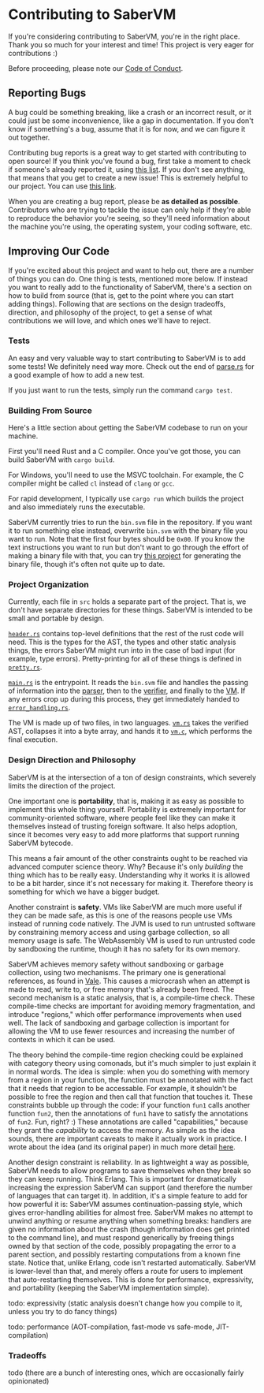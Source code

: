 # Contributing to SaberVM

If you're considering contributing to SaberVM, you're in the right place.
Thank you so much for your interest and time!
This project is very eager for contributions :)

Before proceeding, please note our [Code of Conduct](CODE_OF_CONDUCT.md).

## Reporting Bugs

A bug could be something breaking, like a crash or an incorrect result, or it could just be some inconvenience, like a gap in documentation. If you don't know if something's a bug, assume that it is for now, and we can figure it out together.

Contributing bug reports is a great way to get started with contributing to open source! If you think you've found a bug, first take a moment to check if someone's already reported it, using [this list](https://github.com/RyanBrewer317/SaberVM-Text-Lang/issues). If you don't see anything, that means that you get to create a new issue! This is extremely helpful to our project. You can use [this link](https://github.com/RyanBrewer317/SaberVM-Text-Lang/issues/new).

When you are creating a bug report, please be **as detailed as possible**. Contributors who are trying to tackle the issue can only help if they're able to reproduce the behavior you're seeing, so they'll need information about the machine you're using, the operating system, your coding software, etc.

## Improving Our Code

If you're excited about this project and want to help out, there are a number of things you can do. One thing is tests, mentioned more below. If instead you want to really add to the functionality of SaberVM, there's a section on how to build from source (that is, get to the point where you can start adding things). Following that are sections on the design tradeoffs, direction, and philosophy of the project, to get a sense of what contributions we will love, and which ones we'll have to reject.

### Tests

An easy and very valuable way to start contributing to SaberVM is to add some tests! 
We definitely need way more. 
Check out the end of [parse.rs](src/parse.rs) for a good example of how to add a new test.

If you just want to run the tests, simply run the command `cargo test`.

### Building From Source

Here's a little section about getting the SaberVM codebase to run on your machine.

First you'll need Rust and a C compiler. Once you've got those, you can build SaberVM with `cargo build`.

For Windows, you'll need to use the MSVC toolchain. For example, the C compiler might be called `cl` instead of `clang` or `gcc`.

For rapid development, I typically use `cargo run` which builds the project and also immediately runs the executable.

SaberVM currently tries to run the `bin.svm` file in the repository. If you want it to run something else instead, overwrite `bin.svm` with the binary file you want to run. Note that the first four bytes should be `0x00`. If you know the text instructions you want to run but don't want to go through the effort of making a binary file with that, you can try [this project](https://github.com/RyanBrewer317/SaberVM-Text-Lang) for generating the binary file, though it's often not quite up to date.

### Project Organization

Currently, each file in `src` holds a separate part of the project. That is, we don't have separate directories for these things. SaberVM is intended to be small and portable by design.

[`header.rs`](src/header.rs) contains top-level definitions that the rest of the rust code will need. This is the types for the AST, the types and other static analysis things, the errors SaberVM might run into in the case of bad input (for example, type errors). Pretty-printing for all of these things is defined in [`pretty.rs`](src/pretty.rs).

[`main.rs`](src/main.rs) is the entrypoint. It reads the `bin.svm` file and handles the passing of information into the [parser](src/parse.rs), then to the [verifier](src/verify.rs), and finally to the [VM](src/vm.rs). If any errors crop up during this process, they get immediately handed to [`error_handling.rs`](src/error_handling.rs).

The VM is made up of two files, in two languages. [`vm.rs`](src/vm.rs) takes the verified AST, collapses it into a byte array, and hands it to [`vm.c`](src/vm.c), which performs the final execution.

### Design Direction and Philosophy

SaberVM is at the intersection of a ton of design constraints, which severely limits the direction of the project. 

One important one is **portability**, that is, making it as easy as possible to implement this whole thing yourself. Portability is extremely important for community-oriented software, where people feel like they can make it themselves instead of trusting foreign software. It also helps adoption, since it becomes very easy to add more platforms that support running SaberVM bytecode. 

This means a fair amount of the other constraints ought to be reached via advanced computer science theory. Why? Because it's only *building* the thing which has to be really easy. Understanding why it works it is allowed to be a bit harder, since it's not necessary for making it. Therefore theory is something for which we have a bigger budget.

Another constraint is **safety**. VMs like SaberVM are much more useful if they can be made safe, as this is one of the reasons people use VMs instead of running code natively. The JVM is used to run untrusted software by constraining memory access and using garbage collection, so all memory usage is safe. The WebAssembly VM is used to run untrusted code by sandboxing the runtime, though it has no safety for its own memory. 

SaberVM achieves memory safety without sandboxing or garbage collection, using two mechanisms. The primary one is generational references, as found in [Vale](https://vale.dev). This causes a microcrash when an attempt is made to read, write to, or free memory that's already been freed. The second mechanism is a static analysis, that is, a compile-time check. These compile-time checks are important for avoiding memory fragmentation, and introduce "regions," which offer performance improvements when used well. The lack of sandboxing and garbage collection is important for allowing the VM to use fewer resources and increasing the number of contexts in which it can be used. 

The theory behind the compile-time region checking could be explained with category theory using comonads, but it's much simpler to just explain it in normal words. The idea is simple: when you do something with memory from a region in your function, the function must be annotated with the fact that it needs that region to be accessable. For example, it shouldn't be possible to free the region and then call that function that touches it. These constraints bubble up through the code: if your function `fun1` calls another function `fun2`, then the annotations of `fun1` have to satisfy the annotations of `fun2`. Fun, right? :) These annotations are called "capabilities," because they grant the *capability* to access the memory. As simple as the idea sounds, there are important caveats to make it actually work in practice. I wrote about the idea (and its original paper) in much more detail [here](https://ryanbrewer.dev/posts/safe-mmm-with-coeffects.html).

Another design constraint is reliability. In as lightweight a way as possible, SaberVM needs to allow programs to save themselves when they break so they can keep running. Think Erlang. This is important for dramatically increasing the expression SaberVM can support (and therefore the number of languages that can target it). In addition, it's a simple feature to add for how powerful it is: SaberVM assumes continuation-passing style, which gives error-handling abilities for almost free. SaberVM makes no attempt to unwind anything or resume anything when something breaks: handlers are given no information about the crash (though information does get printed to the command line), and must respond generically by freeing things owned by that section of the code, possibly propagating the error to a parent section, and possibly restarting computations from a known fine state. Notice that, unlike Erlang, code isn't restarted automatically. SaberVM is lower-level than that, and merely offers a route for users to implement that auto-restarting themselves. This is done for performance, expressivity, and portability (keeping the SaberVM implementation simple).

todo: expressivity (static analysis doesn't change how you compile to it, unless you try to do fancy things)

todo: performance (AOT-compilation, fast-mode vs safe-mode, JIT-compilation)

### Tradeoffs

todo (there are a bunch of interesting ones, which are occasionally fairly opinionated)

